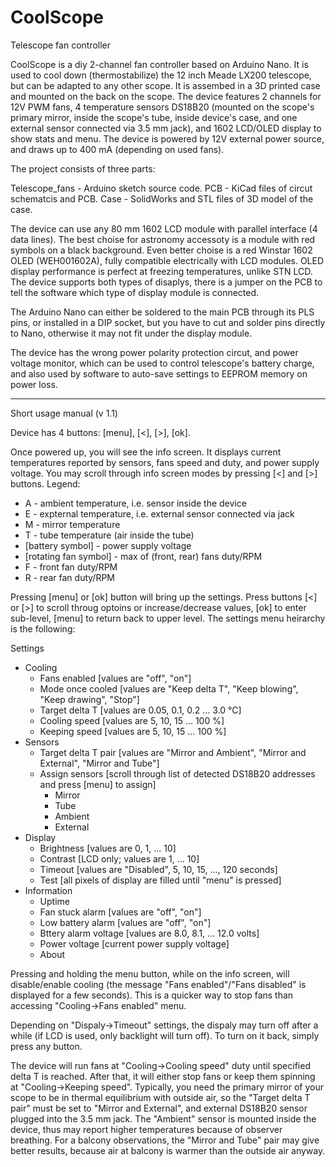 # CoolScope
Telescope fan controller

CoolScope is a diy 2-channel fan controller based on Arduino Nano. It is used to cool down (thermostabilize) the 12 inch Meade LX200 telescope, but can be adapted to any other scope. It is assembed in a 3D printed case and mounted on the back on the scope. The device features 2 channels for 12V PWM fans, 4 temperature sensors DS18B20 (mounted on the scope's primary mirror, inside the scope's tube, inside device's case, and one external sensor connected via 3.5 mm jack), and 1602 LCD/OLED display to show stats and menu. The device is powered by 12V external power source, and draws up to 400 mA (depending on used fans).

The project consists of three parts:

Telescope_fans - Arduino sketch source code.
PCB - KiCad files of circut schematcis and PCB.
Case - SolidWorks and STL files of 3D model of the case.

The device can use any 80 mm 1602 LCD module with parallel interface (4 data lines). The best choise for astronomy accessoty is a module with red symbols on a black background. Even better choise is a red Winstar 1602 OLED (WEH001602A), fully compatible electrically with LCD modules. OLED display performance is perfect at freezing temperatures, unlike STN LCD. The device supports both types of disaplys, there is a jumper on the PCB to tell the software which type of display module is connected.

The Arduino Nano can either be soldered to the main PCB through its PLS pins, or installed in a DIP socket, but you have to cut and solder pins directly to Nano, otherwise it may not fit under the display module.

The device has the wrong power polarity protection circut, and power voltage monitor, which can be used to control telescope's battery charge, and also used by software to auto-save settings to EEPROM memory on power loss.

----------------------------------------------------------------------------------

Short usage manual (v 1.1)

Device has 4 buttons: [menu], [<], [>], [ok].

Once powered up, you will see the info screen. It displays current temperatures reported by sensors, fans speed and duty, and power supply voltage. You may scroll through info screen modes by pressing [<] and [>] buttons. Legend:

- A - ambient temperature, i.e. sensor inside the device
- E - expternal temperature, i.e. external sensor connected via jack
- M - mirror temperature
- T - tube temperature (air inside the tube)
- [battery symbol] - power supply voltage
- [rotating fan symbol] - max of (front, rear) fans duty/RPM
- F - front fan duty/RPM
- R - rear fan duty/RPM

Pressing [menu] or [ok] button will bring up the settings. Press buttons [<] or [>] to scroll throug optoins or increase/decrease values, [ok] to enter sub-level, [menu] to return back to upper level. The settings menu heirarchy is the following:

Settings
- Cooling
  - Fans enabled [values are "off", "on"]
  - Mode once cooled [values are "Keep delta T", "Keep blowing", "Keep drawing", "Stop"]
  - Target delta T [values are 0.05, 0.1, 0.2 ... 3.0 °C]
  - Cooling speed [values are 5, 10, 15 ... 100 %]
  - Keeping speed [values are 5, 10, 15 ... 100 %]
- Sensors
  - Target delta T pair [values are "Mirror and Ambient", "Mirror and External", "Mirror and Tube"]
  - Assign sensors [scroll through list of detected DS18B20 addresses and press [menu] to assign]
    - Mirror
    - Tube
    - Ambient
    - External
- Display
  - Brightness [values are 0, 1, ... 10]
  - Contrast [LCD only; values are 1, ... 10]
  - Timeout [values are "Disabled", 5, 10, 15, ..., 120 seconds]
  - Test [all pixels of display are filled until "menu" is pressed]
- Information
  - Uptime
  - Fan stuck alarm [values are "off", "on"]
  - Low battery alarm [values are "off", "on"]
  - Bttery alarm voltage [values are 8.0, 8.1, ... 12.0 volts]
  - Power voltage [current power supply voltage]
  - About

Pressing and holding the menu button, while on the info screen, will disable/enable cooling (the message "Fans enabled"/"Fans disabled" is displayed for a few seconds). This is a quicker way to stop fans than accessing "Cooling->Fans enabled" menu.

Depending on "Dispaly->Timeout" settings, the dispaly may turn off after a while (if LCD is used, only backlight will turn off). To turn on it back, simply press any button.

The device will run fans at "Cooling->Cooling speed" duty until specified delta T is reached. After that, it will either stop fans or keep them spinning at "Cooling->Keeping speed". Typically, you need the primary mirror of your scope to be in thermal equilibrium with outside air, so the "Target delta T pair" must be set to "Mirror and External", and external DS18B20 sensor plugged into the 3.5 mm jack. The "Ambient" sensor is mounted inside the device, thus may report higher temperatures because of observer breathing. For a balcony observations, the "Mirror and Tube" pair may give better results, because air at balcony is warmer than the outside air anyway.
